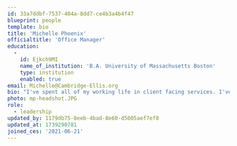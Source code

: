 ```yaml
---
id: 33a7ddbf-7537-404a-8dd7-ce4b3a4b4f47
blueprint: people
template: bio
title: 'Michelle Phoenix'
officialtitle: 'Office Manager'
education:
  -
    id: Ejkch9MI
    name_of_institution: 'B.A. University of Massachusetts Boston'
    type: institution
    enabled: true
email: Michelle@Cambridge-Ellis.org
bio: "I've spent all of my working life in client facing services. I've been a clerk at a record store, a unit coordinator on a surgical ward, a spa owner and operator, and an admin of various stripes. I get a lot of pleasure and satisfaction from helping people, be it problem solving, gathering resources, putting people at ease, or just being a friendly ear. My interests lie in racial justice, LGBTQIA+ advocacy, science & technology, nail art, nature photography, and live music. I'm really pleased to be part of the leadership team at Cambridge-Ellis and look forward to many years of service to the community."
photo: mp-headshot.JPG
role:
  - leadership
updated_by: 1179db75-8eeb-4bad-8e60-d5005aef7ef8
updated_at: 1739290781
joined_ces: '2021-06-21'
---
```

